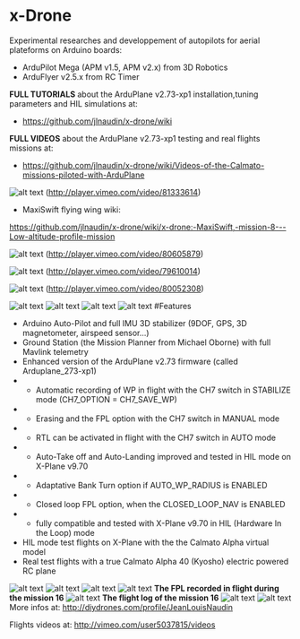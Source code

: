 x-Drone 
=======
Experimental researches and developpement of autopilots for aerial plateforms on Arduino boards:
* ArduPilot Mega (APM v1.5, APM v2.x) from 3D Robotics
* ArduFlyer v2.5.x from RC Timer

**FULL TUTORIALS** about the ArduPlane v2.73-xp1 installation,tuning parameters and HIL simulations at:
* https://github.com/jlnaudin/x-drone/wiki

**FULL VIDEOS** about the ArduPlane v2.73-xp1 testing and real flights missions at:
* https://github.com/jlnaudin/x-drone/wiki/Videos-of-the-Calmato-missions-piloted-with-ArduPlane

![alt text](https://raw.github.com/jlnaudin/x-drone/master/MaxiSwift/MaxiSwiftMission8tittle.jpg) (http://player.vimeo.com/video/81333614)

* MaxiSwift flying wing wiki:

https://github.com/jlnaudin/x-drone/wiki/x-drone:-MaxiSwift,-mission-8---Low-altitude-profile-mission

![alt text](https://raw.github.com/jlnaudin/x-drone/master/mission_logs/Calmato_Mission18.jpg "Mission 18 video")
(http://player.vimeo.com/video/80605879)

![alt text](https://raw.github.com/jlnaudin/x-drone/master/images/CalmatoFlight.jpg) (http://player.vimeo.com/video/79610014)

![alt text](https://raw.github.com/jlnaudin/x-drone/master/images/APN273xp1FullTest.jpg) (http://player.vimeo.com/video/80052308)

![alt text](https://raw.github.com/jlnaudin/x-drone/master/images/calmato_hil_mode2.jpg "The Calmato for X-Plane")
![alt text](https://raw.github.com/jlnaudin/x-drone/master/images/calmato_real_mode1.jpg "The real Calmato tested in flight")
![alt text](https://raw.github.com/jlnaudin/x-drone/master/images/calmato_real_mode2.jpg "The real Calmato tested in flight")
![alt text](https://raw.github.com/jlnaudin/x-drone/d696cd643404489d5c261b987d7cffb1705ebdff/images/calmatodrone.jpg "The Calmato Alpha 40 with the Ground Station")
#Features
* Arduino Auto-Pilot and full IMU 3D stabilizer (9DOF, GPS, 3D magnetometer, airspeed sensor...)
* Ground Station (the Mission Planner from Michael Oborne) with full Mavlink telemetry
* Enhanced version of the ArduPlane v2.73 firmware (called Arduplane_273-xp1)
* - Automatic recording of WP in flight with the CH7 switch in STABILIZE mode (CH7_OPTION	= CH7_SAVE_WP)
* - Erasing and the FPL option with the CH7 switch in MANUAL mode
* - RTL can be activated in flight with the CH7 switch in AUTO mode
* - Auto-Take off and Auto-Landing improved and tested in HIL mode on X-Plane v9.70
* - Adaptative Bank Turn option if AUTO_WP_RADIUS is ENABLED
* - Closed loop FPL option, when the CLOSED_LOOP_NAV is ENABLED
* - fully compatible and tested with X-Plane v9.70 in HIL (Hardware In the Loop) mode
* HIL mode test flights on X-Plane with the the Calmato Alpha virtual model
* Real test flights with a true Calmato Alpha 40 (Kyosho) electric powered RC plane

![alt text](https://raw.github.com/jlnaudin/x-drone/master/images/calmato_hil_mode1.jpg "The Calmato for X-Plane")
![alt text](https://raw.github.com/jlnaudin/x-drone/master/images/calmato_real_mode3.jpg "The real Calmato tested in flight")
![alt text](https://raw.github.com/jlnaudin/x-drone/master/images/calmato_real_mode4.jpg "The real Calmato tested in flight")
![alt text](https://raw.github.com/jlnaudin/x-drone/master/images/calmato_real_mode5.jpg "The real Calmato tested in flight")
**The FPL recorded in flight during the mission 16**
![alt text](https://raw.github.com/jlnaudin/x-drone/master/images/CalmatoMission16FPL.jpg "The FPL recorded in flight during the mission 16")
**The flight log of the mission 16**
![alt text](https://raw.github.com/jlnaudin/x-drone/master/images/CalmatoMission16.jpg "The flight log of the mission 16")
![alt text](https://raw.github.com/jlnaudin/x-drone/e70b80f9e0fd244902bcd2584a326f90f9756420/images/ArduFlyerSetup.jpg "ArduFlyer v2.5.2 AP setup")
More infos at: http://diydrones.com/profile/JeanLouisNaudin

Flights videos at: http://vimeo.com/user5037815/videos
